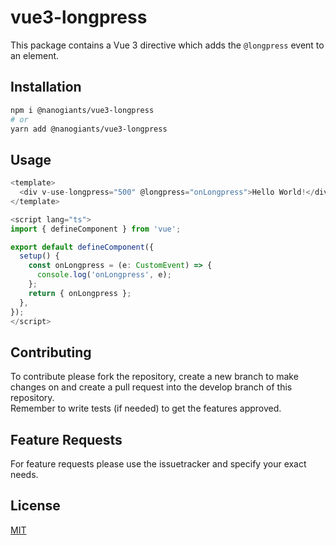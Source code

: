 
# vue3-longpress
This package contains a Vue 3 directive which adds the `@longpress` event to an element.

## Installation

```bash
npm i @nanogiants/vue3-longpress
# or
yarn add @nanogiants/vue3-longpress
```

## Usage

```ts
<template>
  <div v-use-longpress="500" @longpress="onLongpress">Hello World!</div>
</template>

<script lang="ts">
import { defineComponent } from 'vue';

export default defineComponent({
  setup() {
    const onLongpress = (e: CustomEvent) => {
      console.log('onLongpress', e);
    };
    return { onLongpress };
  },
});
</script>
```

## Contributing

To contribute please fork the repository, create a new branch to make changes on and create a pull request into the develop branch of this repository.  
Remember to write tests (if needed) to get the features approved.

## Feature Requests

For feature requests please use the issuetracker and specify your exact needs. 

## License

[MIT](https://github.com/nanogiants/vue3-packages/blob/main/LICENSE.md)
